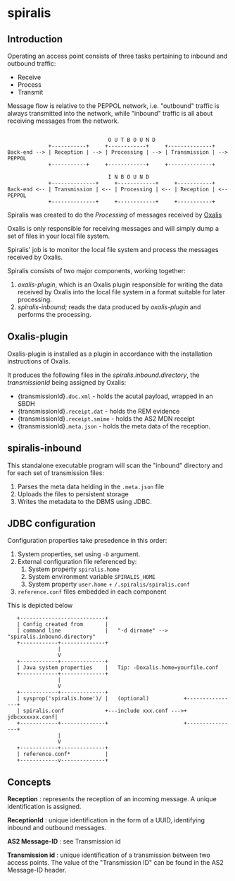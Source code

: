 # spiralis

## Introduction

Operating an access point consists of three tasks pertaining to inbound and outbound traffic:

 * Receive
 * Process
 * Transmit

Message flow is relative to the PEPPOL network, i.e. "outbound" traffic is always transmitted
into the network, while "inbound" traffic is all about receiving messages
from the network.

```

                                O U T B O U N D
             +-----------+     +------------+     +--------------+
Back-end --> | Reception | --> | Processing | --> | Transmission | --> PEPPOL
             +-----------+     +------------+     +--------------+

                                I N B O U N D
             +--------------+     +------------+     +-----------+
Back-end <-- | Transmission | <-- | Processing | <-- | Reception | <-- PEPPOL
             +--------------+     +------------+     +-----------+

```

Spiralis was created to do the *Processing* of messages received by
 [Oxalis](http://github.com/difi/oxalis)

Oxalis is only responsible for receiving messages and will simply dump a set of files in your
 local file system.

Spiralis' job is to monitor the local file system and process the messages received by Oxalis.

Spiralis consists of two major components, working together:

 1. *oxalis-plugin*, which is an Oxalis plugin responsible for writing the data received by Oxalis
    into the local file system in a format suitable for later processing.
 1. *spiralis-inbound*; reads the data produced by *oxalis-plugin* and performs the processing.


## Oxalis-plugin

Oxalis-plugin is installed as a plugin in accordance with the installation instructions of Oxalis.

It produces the following files in the *spiralis.inbound.directory*, the *transmissionId* being assigned by Oxalis:

 * {transmissionId}`.doc.xml` - holds the acutal payload, wrapped in an SBDH
 * {transmissionId}`.receipt.dat` - holds the REM evidence
 * {transmissionId}`.receipt.smime` - holds the AS2 MDN receipt
 * {transmissionId}`.meta.json` - holds the meta data of the reception.


## spiralis-inbound

This standalone executable program will scan the "inbound" directory and for each set of transmission files:

 1. Parses the meta data helding in the `.meta.json` file
 1. Uploads the files to persistent storage
 1. Writes the metadata to the DBMS using JDBC.

## JDBC configuration

Configuration properties take presedence in this order:

 1. System properties, set using `-D` argument.
 2. External configuration file referenced by:
     1. System property `spiralis.home`
     1. System environment variable `SPIRALIS_HOME`
     1. System property `user.home` + `/.spiralis/spiralis.conf`
 1. `reference.conf` files embedded in each component

 This is depicted below

 ```
    +---------------------------+
    | Config created from       |
    | command line              |   "-d dirname" --> "spiralis.inbound.directory"
    +------------+--------------+
                 |
                 V
    +------------+--------------+
    | Java system properties    |   Tip: -Doxalis.home=yourfile.conf
    +------------+--------------+
                 |
                 V
    +------------+--------------+
    | sysprop('spiralis.home')/ |   (optional)           +----------------+
    | spiralis.conf             +---include xxx.conf --->+ jdbcxxxxxx.conf|
    +------------+--------------+                        +----------------+
                 |
                 V
    +------------+--------------+
    | reference.conf*           |
    +------------v--------------+

 ```

## Concepts

**Reception** : represents the reception of an incoming message. A unique identification is assigned.

**ReceptionId** : unique identification in the form of a UUID, identifying inbound and outbound messages.

**AS2 Message-ID** : see Transmission id

**Transmission id** : unique identification of a transmission between two access points. The value of the "Transmission ID"
 can be found in the AS2 Message-ID header.

 

